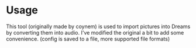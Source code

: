 # Usage

This tool (originally made by coynem) is used to import pictures into Dreams by converting them into audio. I've modified the original a bit to add some convenience. (config is saved to a file, more supported file formats)